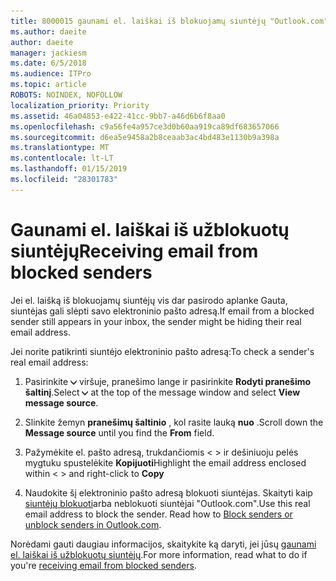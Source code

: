 ```yaml
---
title: 8000015 gaunami el. laiškai iš blokuojamų siuntėjų "Outlook.com"
ms.author: daeite
author: daeite
manager: jackiesm
ms.date: 6/5/2018
ms.audience: ITPro
ms.topic: article
ROBOTS: NOINDEX, NOFOLLOW
localization_priority: Priority
ms.assetid: 46a04853-e422-41cc-9bb7-a46d6b6f8aa0
ms.openlocfilehash: c9a56fe4a957ce3d0b60aa919ca89df683657066
ms.sourcegitcommit: d6ea5e9458a2b8ceaab3ac4bd483e1130b9a398a
ms.translationtype: MT
ms.contentlocale: lt-LT
ms.lasthandoff: 01/15/2019
ms.locfileid: "28301783"
---
```

# <a name="receiving-email-from-blocked-senders"></a><span data-ttu-id="e9008-102">Gaunami el. laiškai iš užblokuotų siuntėjų</span><span class="sxs-lookup"><span data-stu-id="e9008-102">Receiving email from blocked senders</span></span>

<span data-ttu-id="e9008-103">Jei el. laišką iš blokuojamų siuntėjų vis dar pasirodo aplanke Gauta, siuntėjas gali slėpti savo elektroninio pašto adresą.</span><span class="sxs-lookup"><span data-stu-id="e9008-103">If email from a blocked sender still appears in your inbox, the sender might be hiding their real email address.</span></span>
  
<span data-ttu-id="e9008-104">Jei norite patikrinti siuntėjo elektroninio pašto adresą:</span><span class="sxs-lookup"><span data-stu-id="e9008-104">To check a sender's real email address:</span></span>
  
1. <span data-ttu-id="e9008-105">Pasirinkite ![daugiau veiksmų](media/11884972-7ebb-4afe-8b50-63efefb7cca8.png) viršuje, pranešimo lange ir pasirinkite **Rodyti pranešimo šaltinį**.</span><span class="sxs-lookup"><span data-stu-id="e9008-105">Select ![More actions](media/11884972-7ebb-4afe-8b50-63efefb7cca8.png) at the top of the message window and select **View message source**.</span></span>
    
2. <span data-ttu-id="e9008-106">Slinkite žemyn **pranešimų šaltinio** , kol rasite lauką **nuo** .</span><span class="sxs-lookup"><span data-stu-id="e9008-106">Scroll down the **Message source** until you find the **From** field.</span></span> 
    
3. <span data-ttu-id="e9008-107">Pažymėkite el. pašto adresą, trukdančiomis \< \> ir dešiniuoju pelės mygtuku spustelėkite **Kopijuoti**</span><span class="sxs-lookup"><span data-stu-id="e9008-107">Highlight the email address enclosed within \< \> and right-click to **Copy**</span></span>
    
4. <span data-ttu-id="e9008-p101">Naudokite šį elektroninio pašto adresą blokuoti siuntėjas. Skaityti kaip [siuntėjų blokuoti](https://support.office.com/article/afba1c94-77bb-4f50-8b85-057cf52f4d5e.aspx)arba neblokuoti siuntėjai "Outlook.com".</span><span class="sxs-lookup"><span data-stu-id="e9008-p101">Use this real email address to block the sender. Read how to [Block senders or unblock senders in Outlook.com](https://support.office.com/article/afba1c94-77bb-4f50-8b85-057cf52f4d5e.aspx).</span></span>
    
<span data-ttu-id="e9008-110">Norėdami gauti daugiau informacijos, skaitykite ką daryti, jei jūsų [gaunami el. laiškai iš užblokuotų siuntėjų](https://go.microsoft.com/fwlink/p/?linkid=2002011&amp;clcid=0x409).</span><span class="sxs-lookup"><span data-stu-id="e9008-110">For more information, read what to do if you're [receiving email from blocked senders](https://go.microsoft.com/fwlink/p/?linkid=2002011&amp;clcid=0x409).</span></span>
  

